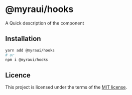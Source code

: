 # @myraui/hooks

A Quick description of the component

## Installation

```sh
yarn add @myraui/hooks
# or
npm i @myraui/hooks
```

## Licence

This project is licensed under the terms of the
[MIT license](https://github.com/myraui/myraui/blob/main/LICENSE).
